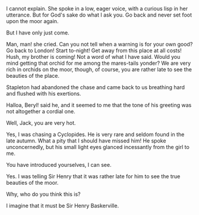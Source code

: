 I cannot explain. She spoke in a low, eager voice, with a curious
lisp in her utterance. But for God's sake do what I ask you. Go back
and never set foot upon the moor again.

But I have only just come.

Man, man! she cried. Can you not tell when a warning is for your
own good? Go back to London! Start to-night! Get away from this place at
all costs! Hush, my brother is coming! Not a word of what I have said.
Would you mind getting that orchid for me among the mares-tails yonder?
We are very rich in orchids on the moor, though, of course, you are
rather late to see the beauties of the place.

Stapleton had abandoned the chase and came back to us breathing hard and
flushed with his exertions.

Halloa, Beryl! said he, and it seemed to me that the tone of his
greeting was not altogether a cordial one.

Well, Jack, you are very hot.

Yes, I was chasing a Cyclopides. He is very rare and seldom found in
the late autumn. What a pity that I should have missed him! He spoke
unconcernedly, but his small light eyes glanced incessantly from the
girl to me.

You have introduced yourselves, I can see.

Yes. I was telling Sir Henry that it was rather late for him to see
the true beauties of the moor.

Why, who do you think this is?

I imagine that it must be Sir Henry Baskerville.
